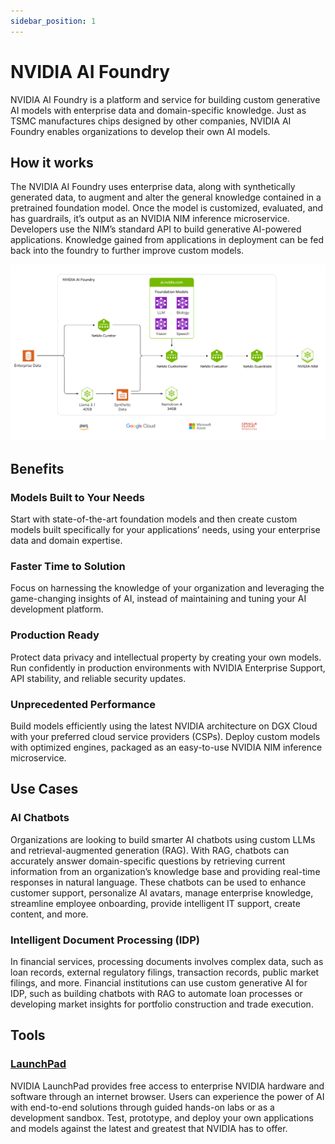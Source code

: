 ```yaml
---
sidebar_position: 1
---
```


# NVIDIA AI Foundry

NVIDIA AI Foundry is a platform and service for building custom generative AI models with enterprise data and domain-specific knowledge. Just as TSMC manufactures chips designed by other companies, NVIDIA AI Foundry enables organizations to develop their own AI models.

## How it works

The NVIDIA AI Foundry uses enterprise data, along with synthetically generated data, to augment and alter the general knowledge contained in a pretrained foundation model. Once the model is customized, evaluated, and has guardrails, it’s output as an NVIDIA NIM inference microservice. Developers use the NIM’s standard API to build generative AI-powered applications. Knowledge gained from applications in deployment can be fed back into the foundry to further improve custom models.

![Foundry Workflow](./img/ai-foundry-workflow.svg)

## Benefits

### Models Built to Your Needs

Start with state-of-the-art foundation models and then create custom models built specifically for your applications’ needs, using your enterprise data and domain expertise.

### Faster Time to Solution

Focus on harnessing the knowledge of your organization and leveraging the game-changing insights of AI, instead of maintaining and tuning your AI development platform.

### Production Ready

Protect data privacy and intellectual property by creating your own models. Run confidently in production environments with NVIDIA Enterprise Support, API stability, and reliable security updates.

### Unprecedented Performance

Build models efficiently using the latest NVIDIA architecture on DGX Cloud with your preferred cloud service providers (CSPs). Deploy custom models with optimized engines, packaged as an easy-to-use NVIDIA NIM inference microservice.

## Use Cases

### AI Chatbots

Organizations are looking to build smarter AI chatbots using custom LLMs and retrieval-augmented generation (RAG). With RAG, chatbots can accurately answer domain-specific questions by retrieving current information from an organization’s knowledge base and providing real-time responses in natural language. These chatbots can be used to enhance customer support, personalize AI avatars, manage enterprise knowledge, streamline employee onboarding, provide intelligent IT support, create content, and more.

### Intelligent Document Processing (IDP)

In financial services, processing documents involves complex data, such as loan records, external regulatory filings, transaction records, public market filings, and more. Financial institutions can use custom generative AI for IDP, such as building chatbots with RAG to automate loan processes or developing market insights for portfolio construction and trade execution.

## Tools

### [LaunchPad](https://www.nvidia.com/en-us/launchpad/)

NVIDIA LaunchPad provides free access to enterprise NVIDIA hardware and software through an internet browser. Users can experience the power of AI with end-to-end solutions through guided hands-on labs or as a development sandbox. Test, prototype, and deploy your own applications and models against the latest and greatest that NVIDIA has to offer.
